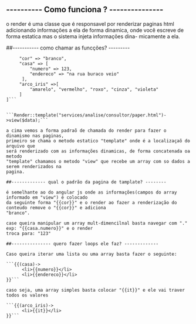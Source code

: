 ## ---------- Como funciona ? ---------------
 
 o render é uma classe que é responsavel por renderizar paginas html adicionando informações a ela
 de forma dinamica, onde você escreve de forma estatica mas o sistema injeta informações dina-
 micamente a ela.

##----------- como chamar as funcções? ---------
 ```$data = [
      "cor" => "branco",
      "casa" => [
          "numero" => 123,
          "endereco" => "na rua buraco veio"
       ],
      "arco_iris" =>[
          "amarelo", "vermelho", "roxo", "cinza", "violeta"
      ]
 ]```


```Render::template("services/analise/consultor/paper.html")->view($data);```
 
 a cima vemos a forma padraõ de chamada do render para fazer o dinamismo nas paginas,
 primeiro se chama o metodo estatico "template" onde é a localizaçaõ do arquivo que
 será renderizado com as informações dinamicas, de forma concatenada oa metodo
 "template" chamamos o metodo "view" que recebe um array com so dados a serem renderizados na
 pagina.
 
##------------- qual o padrão da pagina de tamplate? --------

 é semelhante ao do angular js onde as informações(campos do array informado em "view") é colocado
 da seguinte forma "{{cor}}" e o render ao fazer a renderização do conteudo remove o "{{cor}}" e adiciona
 "branco".

 case queira manipular um array mult-dimencilnal basta navegar com "." exp: "{{casa.numero}}" e o render
 troca para: "123"

##--------------- quero fazer loops ele faz? -------------

 Caso queira iterar uma lista ou uma array basta fazer o seguinte:

```{{(casa)->
       <li>{{numero}}</li>
       <li>{{endereco}}</li>
 }}```

 caso seja, uma array simples basta colocar "{{it}}" e ele vai traver todos os valores

```{{(arco_iris)->
       <li>{{it}}</li>
 }}```
